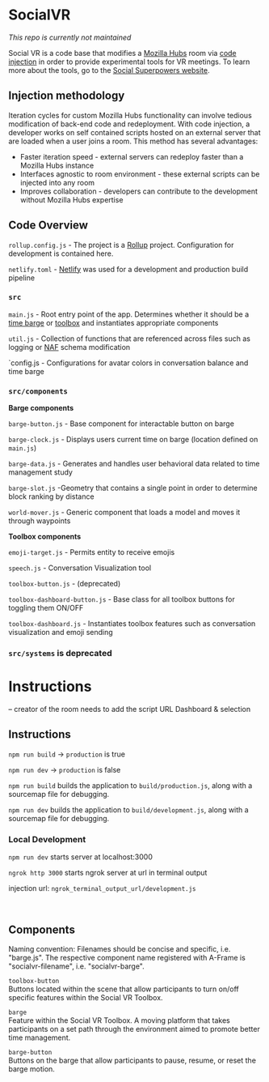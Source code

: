 # SocialVR
*This repo is currently not maintained*

Social VR is a code base that modifies a [Mozilla Hubs](https://hubs.mozilla.com/) room via [code injection](https://github.com/georgebutler/hubs/commit/f9ceaf3bf06596dc008489f2b2a7a802974a4fd6) in order to provide experimental tools for VR meetings. To learn more about the tools, go to the [Social Superpowers website](https://socialsuperpowers.net/).
## Injection methodology
Iteration cycles for custom Mozilla Hubs functionality can involve tedious modification of back-end code and redeployment. With code injection, a developer works on self contained scripts hosted on an external server that are loaded when a user joins a room. This method has several advantages:
- Faster iteration speed - external servers can redeploy faster than a Mozilla Hubs instance
- Interfaces agnostic to room environment - these external scripts can be injected into any room
- Improves collaboration - developers can contribute to the development without Mozilla Hubs expertise
## Code Overview
`rollup.config.js` - The project is a [Rollup](https://www.netlify.com/) project. Configuration for development is contained here.

`netlify.toml` - [Netlify](https://www.netlify.com/) was used for a development and production build pipeline
### `src`
`main.js` - Root entry point of the app. Determines whether it should be a [time barge]() or [toolbox]() and instantiates appropriate components

`util.js` - Collection of functions that are referenced across files such as logging or [NAF](https://github.com/networked-aframe/networked-aframe#documentation) schema modification 

`config.js - Configurations for avatar colors in conversation balance and time barge
### `src/components`
**Barge components**

`barge-button.js` - Base component for interactable button on barge

`barge-clock.js` - Displays users current time on barge (location defined on `main.js`)

`barge-data.js` - Generates and handles user behavioral data related to time management study

`barge-slot.js` -Geometry that contains a single point in order to determine block ranking by distance

`world-mover.js` - Generic component that loads a model and moves it through waypoints

**Toolbox components**

`emoji-target.js` - Permits entity to receive emojis

`speech.js` - Conversation Visualization tool

`toolbox-button.js` - (deprecated)

`toolbox-dashboard-button.js` - Base class for all toolbox buttons for toggling them ON/OFF

`toolbox-dashboard.js` - Instantiates toolbox features such as conversation visualization and emoji sending

### `src/systems` is deprecated
# Instructions
– creator of the room needs to add the script URL
Dashboard & selection

## Instructions
`npm run build` -> `production` is true

`npm run dev` -> `production` is false

`npm run build` builds the application to `build/production.js`, along with a sourcemap file for debugging.

`npm run dev` builds the application to `build/development.js`, along with a sourcemap file for debugging.

### Local Development
`npm run dev` starts server at localhost:3000

`ngrok http 3000` starts ngrok server at url in terminal output

injection url: `ngrok_terminal_output_url/development.js`

<br/>

## Components
Naming convention: Filenames should be concise and specific, i.e. "barge.js". The respective component name registered with A-Frame is "socialvr-filename", i.e. "socialvr-barge".

`toolbox-button`<br/>
Buttons located within the scene that allow participants to turn on/off specific features within the Social VR Toolbox.

`barge`<br/>
Feature within the Social VR Toolbox. A moving platform that takes participants on a set path through the environment aimed to promote better time management.

`barge-button`<br/>
Buttons on the barge that allow participants to pause, resume, or reset the barge motion.
